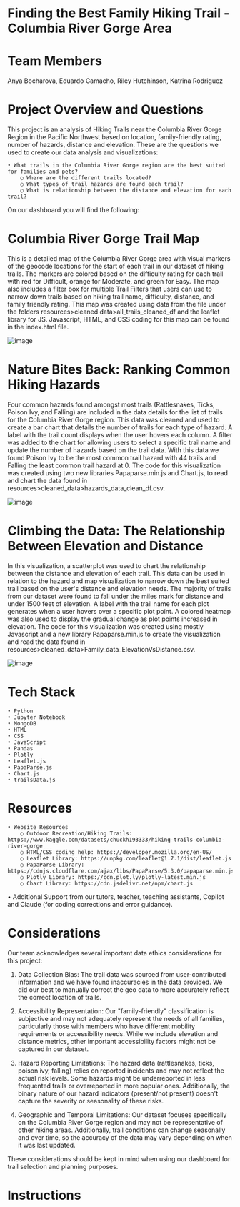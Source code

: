 # Finding the Best Family Hiking Trail - Columbia River Gorge Area

# Team Members
Anya Bocharova,
Eduardo Camacho,
Riley Hutchinson,
Katrina Rodriguez

# Project Overview and Questions
This project is an analysis of Hiking Trails near the Columbia River Gorge Region in the Pacific Northwest based on location, family-friendly rating, number of hazards, distance and elevation. These are the questions we used to create our data analysis and visualizations:

    • What trails in the Columbia River Gorge region are the best suited for families and pets?
        ○ Where are the different trails located? 
        ○ What types of trail hazards are found each trail?
        ○ What is relationship between the distance and elevation for each trail?

On our dashboard you will find the following:

# Columbia River Gorge Trail Map
This is a detailed map of the Columbia River Gorge area with visual markers of the geocode locations for the start of each trail in our dataset of hiking trails. The markers are colored based on the difficulty rating for each trail with red for Difficult, orange for Moderate, and green for Easy. The map also includes a filter box for multiple Trail Filters that users can use to narrow down trails based on hiking trail name, difficulty, distance, and family friendly rating. This map was created using data from the file under the folders resources>cleaned data>all_trails_cleaned_df and the leaflet library for JS. Javascript, HTML, and CSS coding for this map can be found in the index.html file.

![image](https://github.com/user-attachments/assets/39fa4ba9-5c73-4c34-8db7-1d6587738af9)

# Nature Bites Back: Ranking Common Hiking Hazards
Four common hazards found amongst most trails (Rattlesnakes, Ticks, Poison Ivy, and Falling) are included in the data details for the list of trails for the Columbia River Gorge region. This data was cleaned and used to create a bar chart that details the number of trails for each type of hazard. A label with the trail count displays when the user hovers each column. A filter was added to the chart for allowing users to select a specific trail name and update the number of hazards based on the trail data. With this data we found Poison Ivy to be the most common trail hazard with 44 trails and Falling the least common trail hazard at 0. The code for this visualization was created using two new libraries Papaparse.min.js and Chart.js, to read and chart the data found in resources>cleaned_data>hazards_data_clean_df.csv.

![image](https://github.com/user-attachments/assets/d60a637c-849f-484c-bfe5-96170151c5ea)

# Climbing the Data: The Relationship Between Elevation and Distance
In this visualization, a scatterplot was used to chart the relationship between the distance and elevation of each trail. This data can be used in relation to the hazard and map visualization to narrow down the best suited trail based on the user's distance and elevation needs. The majority of trails from our dataset were found to fall under the  miles mark for distance and under 1500 feet of elevation. A label with the trail name for each plot generates when a user hovers over a specific plot point. A colored heatmap was also used to display the gradual change as plot points increased in elevation. The code for this visualization was created using mostly Javascript and a new library Papaparse.min.js to create the visualization and read the data found in resources>cleaned_data>Family_data_ElevationVsDistance.csv.

![image](https://github.com/user-attachments/assets/bb9ef5fd-0e53-4643-934e-31e8e71aa777)

# Tech Stack
	• Python
	• Jupyter Notebook
	• MongoDB
	• HTML
	• CSS
	• JavaScript
	• Pandas
 	• Plotly
	• Leaflet.js
	• PapaParse.js
	• Chart.js
   	• trailsData.js
       
# Resources

    • Website Resources
        ○ Outdoor Recreation/Hiking Trails: https://www.kaggle.com/datasets/chuckh193333/hiking-trails-columbia-river-gorge 
		○ HTML/CSS coding help: https://developer.mozilla.org/en-US/
        ○ Leaflet Library: https://unpkg.com/leaflet@1.7.1/dist/leaflet.js
		○ PapaParse Library: https://cdnjs.cloudflare.com/ajax/libs/PapaParse/5.3.0/papaparse.min.js
 		○ Plotly Library: https://cdn.plot.ly/plotly-latest.min.js
        ○ Chart Library: https://cdn.jsdelivr.net/npm/chart.js
	
• Additional Support from our tutors, teacher, teaching assistants, Copilot and Claude (for coding corrections and error guidance).

# Considerations


Our team acknowledges several important data ethics considerations for this project:

1. Data Collection Bias: The trail data was sourced from user-contributed information and we have found inaccuracies in the data provided. We did our best to manually correct the geo data to more accurately reflect the correct location of trails.

2. Accessibility Representation: Our "family-friendly" classification is subjective and may not adequately represent the needs of all families, particularly those with members who have different mobility requirements or accessibility needs. While we include elevation and distance metrics, other important accessibility factors might not be captured in our dataset.

3. Hazard Reporting Limitations: The hazard data (rattlesnakes, ticks, poison ivy, falling) relies on reported incidents and may not reflect the actual risk levels. Some hazards might be underreported in less frequented trails or overreported in more popular ones. Additionally, the binary nature of our hazard indicators (present/not present) doesn't capture the severity or seasonality of these risks.

4. Geographic and Temporal Limitations: Our dataset focuses specifically on the Columbia River Gorge region and may not be representative of other hiking areas. Additionally, trail conditions can change seasonally and over time, so the accuracy of the data may vary depending on when it was last updated.

These considerations should be kept in mind when using our dashboard for trail selection and planning purposes.

# Instructions
